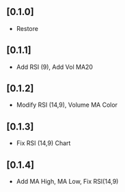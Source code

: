 ## [0.1.0]

* Restore

## [0.1.1]

* Add RSI (9), Add Vol MA20

## [0.1.2]

* Modify RSI (14,9), Volume MA Color

## [0.1.3]

* Fix RSI (14,9) Chart

## [0.1.4]

* Add MA High, MA Low, Fix RSI(14,9)